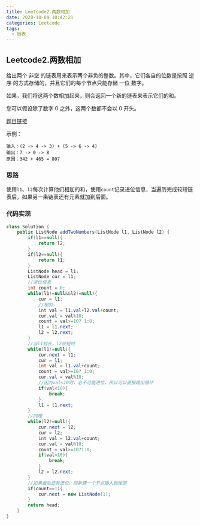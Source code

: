 ```yaml
---
title: Leetcode2.两数相加
date: 2020-10-04 10:42:21
categories: Leetcode
tags:
  - 链表
---
```


## Leetcode2.两数相加

给出两个 非空 的链表用来表示两个非负的整数。其中，它们各自的位数是按照 逆序 的方式存储的，并且它们的每个节点只能存储 一位 数字。

如果，我们将这两个数相加起来，则会返回一个新的链表来表示它们的和。

您可以假设除了数字 0 之外，这两个数都不会以 0 开头。

[题目链接](https://leetcode-cn.com/problems/add-two-numbers)

<!--more-->

示例：

```
输入：(2 -> 4 -> 3) + (5 -> 6 -> 4)
输出：7 -> 0 -> 8
原因：342 + 465 = 807
```



### 思路

使用`l1`、`l2`每次计算他们相加的和，使用`count`记录进位信息，当遍历完成较短链表后，如果另一条链表还有元素就加到后面。



### 代码实现

```java
class Solution {
    public ListNode addTwoNumbers(ListNode l1, ListNode l2) {
        if(l1==null){
            return l2;
        }
        if(l2==null){
            return l1;
        }
        ListNode head = l1;
        ListNode cur = l1;
        //进位信息
        int count = 0;
        while(l1!=null&&l2!=null){
            cur = l1;
            //相加
            int val = l1.val+l2.val+count;
            cur.val = val%10;
            count = val>=10? 1:0;
            l1 = l1.next;
            l2 = l2.next;
        }
        //当l1较长，l2较短时
        while(l1!=null){
            cur.next = l1;
            cur = l1;
            int val = l1.val+count;
            count = val>=10? 1:0;
            cur.val = val%10;
            //因为val<10时，必不可能进位，所以可以直接跳出循环
            if(val<10){
                break;
            }
            l1 = l1.next;
        }
        //同理
        while(l2!=null){
            cur.next = l2;
            cur = l2;
            int val = l2.val+count;
            cur.val = val%10;
            count = val>=10?1:0;
            if(val<10){
                break;
            }
            l2 = l2.next;
        }
        //如果最后还有进位，则新建一个节点插入到尾部
        if(count==1){
            cur.next = new ListNode(1);
        }
        return head;
    }
}
```

